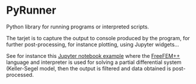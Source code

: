 # PyRunner

Python library for running programs or interpreted scripts.

The tarjet is to capture the output to console produced by the
program, for further post-processing, for instance plotting, using
Jupyter widgets...

See for instance this [Jupyter notebook example](./pyrunner_keller-segel.ipynb) where
the [FreeFEM++](http://www.freefem.org/) language and interpreter is used for solving
a partial differential system (Keller-Segel model, then the output is filtered
and data obtained is post-processed.
